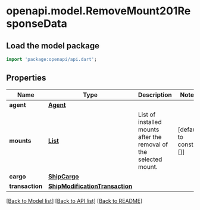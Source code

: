 # openapi.model.RemoveMount201ResponseData

## Load the model package
```dart
import 'package:openapi/api.dart';
```

## Properties
Name | Type | Description | Notes
------------ | ------------- | ------------- | -------------
**agent** | [**Agent**](Agent.md) |  | 
**mounts** | [**List<ShipMount>**](ShipMount.md) | List of installed mounts after the removal of the selected mount. | [default to const []]
**cargo** | [**ShipCargo**](ShipCargo.md) |  | 
**transaction** | [**ShipModificationTransaction**](ShipModificationTransaction.md) |  | 

[[Back to Model list]](../README.md#documentation-for-models) [[Back to API list]](../README.md#documentation-for-api-endpoints) [[Back to README]](../README.md)


